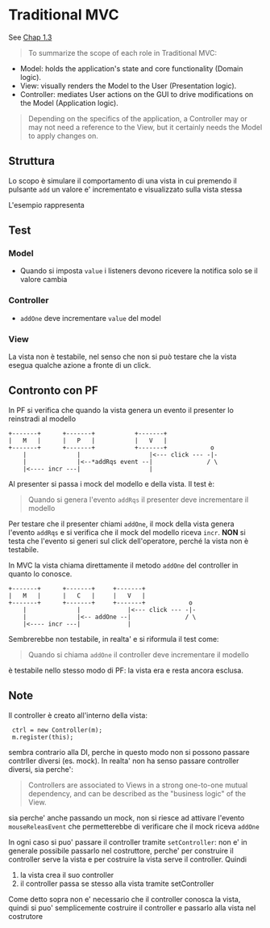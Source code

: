 # Traditional MVC
See [Chap 1.3](https://stefanoborini.gitbooks.io/modelviewcontroller/content/01_from_smartui_to_traditional_mvc/03_traditional_mvc.html)

> To summarize the scope of each role in Traditional MVC:

- Model: holds the application's state and core functionality (Domain logic).
- View: visually renders the Model to the User (Presentation logic).
- Controller: mediates User actions on the GUI to drive modifications on the Model (Application logic).

> Depending on the specifics of the application, a Controller may or may not need a reference to the View, but it certainly needs the Model to apply changes on.

## Struttura
Lo scopo è simulare il comportamento di una vista in cui premendo il pulsante `add` un valore e' incrementato e visualizzato sulla vista stessa

L'esempio rappresenta

## Test
### Model
- Quando si imposta `value` i listeners devono ricevere la notifica solo se il valore cambia

### Controller
- `addOne` deve incrementare `value` del model

### View
La vista non è testabile, nel senso che non si può testare che la vista esegua qualche azione a fronte di un click.


## Contronto con PF
In PF si verifica che quando la vista genera un evento il presenter lo reinstradi al modello

```
+-------+      +-------+           +-------+
|   M   |      |   P   |           |   V   |
+-------+      +-------+           +-------+            o
    |              |                   |<--- click --- -|-
    |              |<--*addRqs event --|               / \
    |<---- incr ---|                   |

```

Al presenter si passa i mock del modello e della vista.
Il test è:
> Quando si genera l'evento `addRqs` il presenter deve incrementare il modello

Per testare che il presenter chiami `addOne`, il mock della vista genera l'evento `addRqs` e si verifica che il mock del modello riceva `incr`.
**NON** si testa che l'evento si generi sul click dell'operatore, perché la vista non è testabile.

In MVC la vista chiama direttamente il metodo `addOne` del controller in quanto lo conosce.

```
+-------+      +-------+     +-------+
|   M   |      |   C   |     |   V   |
+-------+      +-------+     +-------+            o
    |              |             |<--- click --- -|-
    |              |<-- addOne --|               / \
    |<---- incr ---|             |
```

Sembrerebbe non testabile, in realta' e si riformula il test come:
> Quando si chiama `addOne` il controller deve incrementare il modello

è testabile nello stesso modo di PF: la vista era e resta ancora esclusa.


## Note
Il controller è creato all'interno della vista:
```
 ctrl = new Controller(m);
 m.register(this);
```
sembra contrario alla DI, perche in questo modo non si possono passare contrller diversi (es. mock).
In realta' non ha senso passare controller diversi, sia perche':

> Controllers are associated to Views in a strong one-to-one mutual dependency, and can be described as the "business logic" of the View.

sia perche' anche passando un mock, non si riesce ad attivare l'evento `mouseReleasEvent` che permetterebbe di verificare che il mock riceva `addOne`

In ogni caso si puo' passare il controller tramite `setController`: non e' in generale  possibile passarlo nel costruttore, perche' per construire il controller serve la vista 
e per costruire la vista serve il controller.
Quindi
1. la vista crea il suo controller
2. il controller passa se stesso alla vista tramite setController

Come detto sopra non e' necessario che il controller conosca la vista, quindi si puo' semplicemente costruire il controller e passarlo alla vista nel costrutore